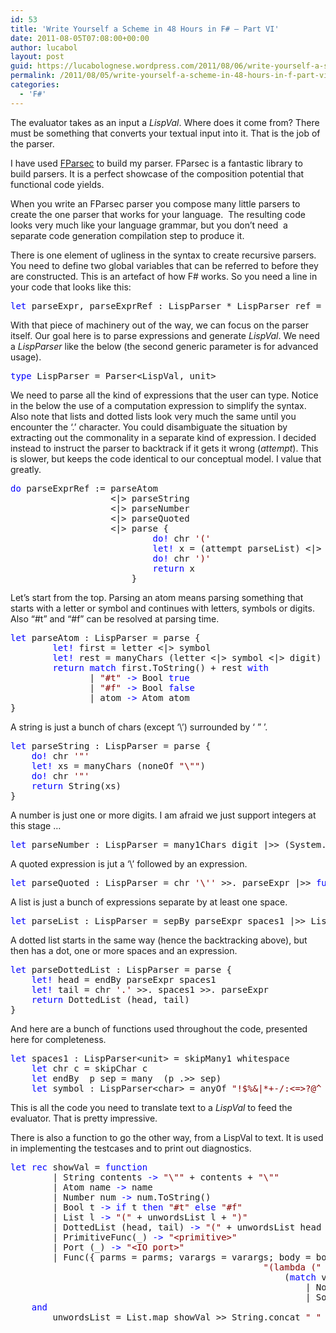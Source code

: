 ```yaml
---
id: 53
title: 'Write Yourself a Scheme in 48 Hours in F# – Part VI'
date: 2011-08-05T07:08:00+00:00
author: lucabol
layout: post
guid: https://lucabolognese.wordpress.com/2011/08/06/write-yourself-a-scheme-in-48-hours-in-f-part-vi/
permalink: /2011/08/05/write-yourself-a-scheme-in-48-hours-in-f-part-vi/
categories:
  - 'F#'
---
```

The evaluator takes as an input a _LispVal_. Where does it come from? There must be something that converts your textual input into it. That is the job of the parser.

I have used [FParsec](http://www.quanttec.com/fparsec/) to build my parser. FParsec is a fantastic library to build parsers. It is a perfect showcase of the composition potential that functional code yields.&#160; 

When you write an FParsec parser you compose many little parsers to create the one parser that works for your language.&#160; The resulting code looks very much like your language grammar, but you don’t need&#160; a separate code generation compilation step to produce it.

There is one element of ugliness in the syntax to create recursive parsers. You need to define two global variables that can be referred to before they are constructed. This is an artefact of how F# works. So you need a line in your code that looks like this:

<pre class="code"><span style="color:blue;">let </span>parseExpr, parseExprRef : LispParser * LispParser ref = createParserForwardedToRef()</pre>

With that piece of machinery out of the way, we can focus on the parser itself. Our goal here is to parse expressions and generate _LispVal_. We need a _LispParser_ like the below (the second generic parameter is for advanced usage).

<pre class="code"><span style="color:blue;">type </span>LispParser = Parser&lt;LispVal, unit&gt;</pre>

We need to parse all the kind of expressions that the user can type. Notice in the below the use of a computation expression to simplify the syntax. Also note that lists and dotted lists look very much the same until you encounter the ‘.’ character. You could disambiguate the situation by extracting out the commonality in a separate kind of expression. I decided instead to instruct the parser to backtrack if it gets it wrong (_attempt_). This is slower, but keeps the code identical to our conceptual model. I value that greatly. 

<pre class="code"><span style="color:blue;">do </span>parseExprRef := parseAtom
                   &lt;|&gt; parseString
                   &lt;|&gt; parseNumber
                   &lt;|&gt; parseQuoted
                   &lt;|&gt; parse {
                           <span style="color:blue;">do! </span>chr <span style="color:maroon;">'('
                           </span><span style="color:blue;">let! </span>x = (attempt parseList) &lt;|&gt; parseDottedList
                           <span style="color:blue;">do! </span>chr <span style="color:maroon;">')'
                           </span><span style="color:blue;">return </span>x
                       }</pre>

Let’s start from the top. Parsing an atom means parsing something that starts with a letter or symbol and continues with letters, symbols or digits. Also “#t” and “#f” can be resolved at parsing time.

<pre class="code"><span style="color:blue;">let </span>parseAtom : LispParser = parse {
        <span style="color:blue;">let! </span>first = letter &lt;|&gt; symbol
        <span style="color:blue;">let! </span>rest = manyChars (letter &lt;|&gt; symbol &lt;|&gt; digit)
        <span style="color:blue;">return match </span>first.ToString() + rest <span style="color:blue;">with
               </span>| <span style="color:maroon;">"#t" </span><span style="color:blue;">-&gt; </span>Bool <span style="color:blue;">true
               </span>| <span style="color:maroon;">"#f" </span><span style="color:blue;">-&gt; </span>Bool <span style="color:blue;">false
               </span>| atom <span style="color:blue;">-&gt; </span>Atom atom
}</pre>

A string is just a bunch of chars (except ‘\’) surrounded by ‘ ” ’.

<pre class="code"><span style="color:blue;">let </span>parseString : LispParser = parse {
    <span style="color:blue;">do! </span>chr <span style="color:maroon;">'"'
    </span><span style="color:blue;">let! </span>xs = manyChars (noneOf <span style="color:maroon;">"\""</span>)
    <span style="color:blue;">do! </span>chr <span style="color:maroon;">'"'
    </span><span style="color:blue;">return </span>String(xs)
}</pre>



A number is just one or more digits. I am afraid we just support integers at this stage …

<pre class="code"><span style="color:blue;">let </span>parseNumber : LispParser = many1Chars digit |&gt;&gt; (System.Int32.Parse &gt;&gt; Number)</pre>

A quoted expression is jut a ‘\’ followed by an expression.

<pre class="code"><span style="color:blue;">let </span>parseQuoted : LispParser = chr <span style="color:maroon;">'\'' </span>&gt;&gt;. parseExpr |&gt;&gt; <span style="color:blue;">fun </span>expr <span style="color:blue;">-&gt; </span>List [Atom <span style="color:maroon;">"quote"</span>; expr] </pre>

A list is just a bunch of expressions separate by at least one space.

<pre class="code"><span style="color:blue;">let </span>parseList : LispParser = sepBy parseExpr spaces1 |&gt;&gt; List</pre>

A dotted list starts in the same way (hence the backtracking above), but then has a dot, one or more spaces and an expression.

<pre class="code"><span style="color:blue;">let </span>parseDottedList : LispParser = parse {
    <span style="color:blue;">let! </span>head = endBy parseExpr spaces1
    <span style="color:blue;">let! </span>tail = chr <span style="color:maroon;">'.' </span>&gt;&gt;. spaces1 &gt;&gt;. parseExpr
    <span style="color:blue;">return </span>DottedList (head, tail)
}</pre>

And here are a bunch of functions used throughout the code, presented here for completeness.

<pre class="code"><span style="color:blue;">let </span>spaces1 : LispParser&lt;unit&gt; = skipMany1 whitespace
    <span style="color:blue;">let </span>chr c = skipChar c
    <span style="color:blue;">let </span>endBy  p sep = many  (p .&gt;&gt; sep)
    <span style="color:blue;">let </span>symbol : LispParser&lt;char&gt; = anyOf <span style="color:maroon;">"!$%&|*+-/:&lt;=&gt;?@^_~#"
</span></pre>



This is all the code you need to translate text to a _LispVal_ to feed the evaluator. That is pretty impressive.

There is also a function to go the other way, from a LispVal to text. It is used in implementing the testcases and to print out diagnostics.

<pre class="code"><span style="color:blue;">let rec </span>showVal = <span style="color:blue;">function
        </span>| String contents <span style="color:blue;">-&gt; </span><span style="color:maroon;">"\"" </span>+ contents + <span style="color:maroon;">"\""
        </span>| Atom name <span style="color:blue;">-&gt; </span>name
        | Number num <span style="color:blue;">-&gt; </span>num.ToString()
        | Bool t <span style="color:blue;">-&gt; if </span>t <span style="color:blue;">then </span><span style="color:maroon;">"#t" </span><span style="color:blue;">else </span><span style="color:maroon;">"#f"
        </span>| List l <span style="color:blue;">-&gt; </span><span style="color:maroon;">"(" </span>+ unwordsList l + <span style="color:maroon;">")"
        </span>| DottedList (head, tail) <span style="color:blue;">-&gt; </span><span style="color:maroon;">"(" </span>+ unwordsList head + <span style="color:maroon;">" . " </span>+ showVal tail + <span style="color:maroon;">")"
        </span>| PrimitiveFunc(_) <span style="color:blue;">-&gt; </span><span style="color:maroon;">"&lt;primitive&gt;"
        </span>| Port (_) <span style="color:blue;">-&gt; </span><span style="color:maroon;">"&lt;IO port&gt;"
        </span>| Func({ parms = parms; varargs = varargs; body = body; closure = closure }) <span style="color:blue;">-&gt;
                                                </span><span style="color:maroon;">"(lambda (" </span>+ unwordsList (parms |&gt; List.map (String)) +
                                                    (<span style="color:blue;">match </span>varargs <span style="color:blue;">with
                                                        </span>| None <span style="color:blue;">-&gt; </span><span style="color:maroon;">""
                                                        </span>| Some(arg) <span style="color:blue;">-&gt; </span><span style="color:maroon;">" . " </span>+ arg) + <span style="color:maroon;">") ...)"
    </span><span style="color:blue;">and
        </span>unwordsList = List.map showVal &gt;&gt; String.concat <span style="color:maroon;">" "
</span></pre>

